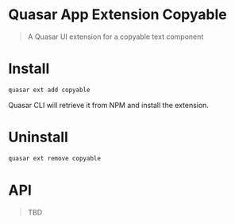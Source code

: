 Quasar App Extension Copyable
===

> A Quasar UI extension for a copyable text component

# Install
```bash
quasar ext add copyable
```
Quasar CLI will retrieve it from NPM and install the extension.

# Uninstall
```bash
quasar ext remove copyable
```

# API

> TBD
